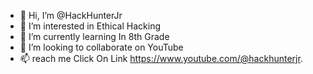 - 👋 Hi, I’m @HackHunterJr
- 👀 I’m interested in Ethical Hacking
- 🌱 I’m currently learning In 8th Grade
- 💞️ I’m looking to collaborate on YouTube
- 📫 reach me  Click On Link https://www.youtube.com/@hackhunterjr.


